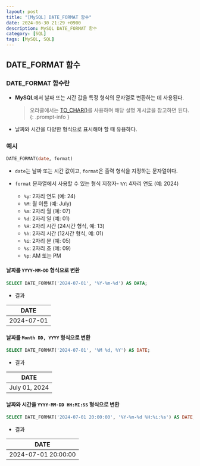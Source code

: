 ```yaml
---
layout: post
title: "[MySQL] DATE_FORMAT 함수"
date: 2024-06-30 21:29 +0900
description: MySQL DATE_FORMAT 함수
category: [SQL]
tags: [MySQL, SQL]
---
```


## DATE_FORMAT 함수

### DATE_FORMAT 함수란

- **MySQL**에서 날짜 또는 시간 값을 특정 형식의 문자열로 변환하는 데 사용된다.

  > 오라클에서는 [TO_CHAR()](/posts/oracle-to-char)를 사용하며 해당 설명 게시글을 참고하면 된다.
  {: .prompt-info }

- 날짜와 시간을 다양한 형식으로 표시해야 할 때 유용하다.

### 예시

```sql
DATE_FORMAT(date, format)
```

- `date`는 날짜 또는 시간 값이고, `format`은 출력 형식을 지정하는 문자열이다.

- `format` 문자열에서 사용할 수 있는 형식 지정자- `%Y`: 4자리 연도 (예: 2024)
  - `%y`: 2자리 연도 (예: 24)
  - `%M`: 월 이름 (예: July)
  - `%m`: 2자리 월 (예: 07)
  - `%d`: 2자리 일 (예: 01)
  - `%H`: 2자리 시간 (24시간 형식, 예: 13)
  - `%h`: 2자리 시간 (12시간 형식, 예: 01)
  - `%i`: 2자리 분 (예: 05)
  - `%s`: 2자리 초 (예: 09)
  - `%p`: AM 또는 PM

#### 날짜를 `YYYY-MM-DD` 형식으로 변환

```sql
SELECT DATE_FORMAT('2024-07-01', '%Y-%m-%d') AS DATA;
```

- 결과

|    DATE    |
| :--------: |
| 2024-07-01 |

#### 날짜를 `Month DD, YYYY` 형식으로 변환

```sql
SELECT DATE_FORMAT('2024-07-01', '%M %d, %Y') AS DATE;
```

- 결과

|     DATE      |
| :-----------: |
| July 01, 2024 |

#### 날짜와 시간을 `YYYY-MM-DD HH:MI:SS` 형식으로 변환

```sql
SELECT DATE_FORMAT('2024-07-01 20:00:00', '%Y-%m-%d %H:%i:%s') AS DATE;
```

- 결과

|        DATE         |
| :-----------------: |
| 2024-07-01 20:00:00 |
